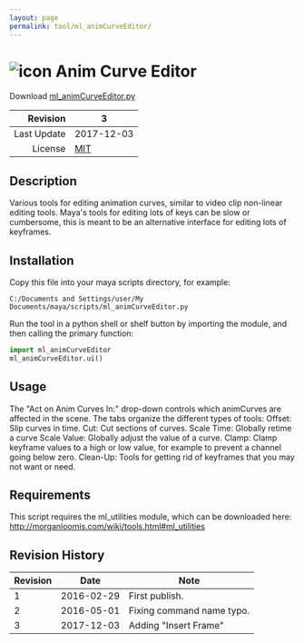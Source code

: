 ```yaml
---
layout: page
permalink: tool/ml_animCurveEditor/
---
```


# ![icon](https://raw.githubusercontent.com/morganloomis/ml_tools/master/icons//ml_animCurveEditor.png) Anim Curve Editor
Download [ml_animCurveEditor.py](https://raw.githubusercontent.com/morganloomis/ml_tools/master/ml_animCurveEditor.py)

| Revision | 3 |
|---:|---|
| Last Update | 2017-12-03 |
| License | [MIT](https://opensource.org/licenses/MIT) |

## Description

 Various tools for editing animation curves, similar to video clip non-linear editing tools. Maya's tools for editing lots of keys can be slow or cumbersome, this is meant to be an alternative interface for editing lots of keyframes.

## Installation

Copy this file into your maya scripts directory, for example:

`C:/Documents and Settings/user/My Documents/maya/scripts/ml_animCurveEditor.py`

Run the tool in a python shell or shelf button by importing the module, 
and then calling the primary function:

```python
import ml_animCurveEditor
ml_animCurveEditor.ui()
```

## Usage

 The "Act on Anim Curves In:" drop-down controls which animCurves are affected in the scene. The tabs organize the different types of tools: Offset: Slip curves in time. Cut: Cut sections of curves. Scale Time: Globally retime a curve Scale Value: Globally adjust the value of a curve. Clamp: Clamp keyframe values to a high or low value, for example to prevent a channel going below zero. Clean-Up: Tools for getting rid of keyframes that you may not want or need.

## Requirements

 This script requires the ml_utilities module, which can be downloaded here: http://morganloomis.com/wiki/tools.html#ml_utilities

## Revision History

| Revision | Date | Note|
|---|---|---|
|1|2016-02-29|First publish.|
|2|2016-05-01|Fixing command name typo.|
|3|2017-12-03|Adding "Insert Frame"|
